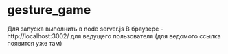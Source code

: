 # gesture_game

Для запуска выполнить в node server.js
В браузере - http://localhost:3002/ для ведущего пользователя (для ведомого ссылка появится уже там)
